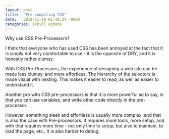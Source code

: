 ```yaml
---
layout: post
title:  "Pre-compiling CSS"
date:   2019-11-18 01:40:24 -0600
categories: jekyll update
---
```

Why use CSS Pre-Processors?

I think that everyone who has used CSS has been annoyed at the fact that it is simply not very comfortable to use - it is the opposite of DRY, and it is honestly rather clumsy.

With CSS Pre-Processors, the experience of designing a web site can be made less clumsy, and more effortless. The hierarchy of the selectors is made visual with nesting. This makes it easier to read, as well as easier to understand it.

Another pro with CSS pre-processors is that it is more powerful so to say, in that you can use variables, and write other code directly in the pre-processor.

However, something sleek and effortless is usually more complex, and that is also the case with Pre-processors. It requires more tools, more setup, and with that requires more time - not only time to setup, but also to maintain, to load the page, etc.. It is also harder to debug.

